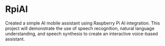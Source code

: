 # RpiAI
Created a simple AI mobile assistant using Raspberry Pi AI integration. 
This project will demonstrate the use of speech recognition, natural language understanding, and speech synthesis to create an interactive voice-based assistant.
